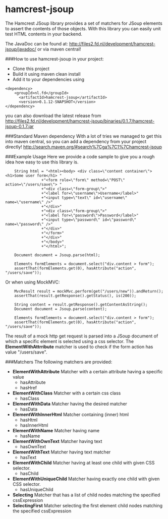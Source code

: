 hamcrest-jsoup
==============
The Hamcrest JSoup library provides a set of matchers for JSoup elements to assert the contents of those objects. With this library you can easily unit test HTML contents in your backend.   

The JavaDoc can be found at: http://files2.fd.nl/development/hamcrest-jsoup/javadoc/ or via maven central!

###How to use hamcrest-jsoup in your project:
- Clone this project 
- Build it using maven clean install 
- Add it to your dependencies using 
```
<dependency>
	<groupId>nl.fd</groupId>
      <artifactId>hamcrest-jsoup</artifactId>
      <version>0.1.12-SNAPSHOT</version>
</dependency>
```

you can also download the latest release from
http://files2.fd.nl/development/hamcrest-jsoup/binaries/0.1.7/hamcrest-jsoup-0.1.7.jar

###Standard Maven dependency
With a lot of tries we managed to get this into maven central, so you can add a dependency from your project directly!
http://search.maven.org/#search%7Cga%7C1%7Chamcrest-jsoup

###Example Usage
Here we provide a code sample to give you a rough idea how easy to use this library is.  
```
	String html = "<html><body> <div class=\"content container\"><h1>Some user form</h1> "
                +"<form role=\"form\" method=\"POST\" action=\"/users/save\"> "
                +"<div class=\"form-group\">"
                +"<label for=\"username\">Username</label>"
                +"<input type=\"text\" id=\"username\" name=\"username\" />"
                +"</div>"
                +"<div class=\"form-group\">"
                +"<label for=\"password\">Password</label>"
                +"<input type=\"password\" id=\"password\" name=\"password\" />"
                +"</div>"
                +"</form>"
                +"</div>"
                +"</body>"
                +"</html>";
                
	Document document = Jsoup.parse(html);
        
	Elements formElements = document.select("div.content > form");
	assertThat(formElements.get(0), hasAttribute("action", "/users/save"));
```

Or when using MockMVC: 
```
	MvcResult result = mockMvc.perform(get("/users/new")).andReturn();
	assertThat(result.getResponse().getStatus(), is(200));
	
	String content = result.getResponse().getContentAsString();
	Document document = Jsoup.parse(content);
	
	Elements formElements = document.select("div.content > form");
	assertThat(formElements.get(0), hasAttribute("action", "/users/save"));
```

The result of a mock http get request is parsed into a JSoup document of which a specific element is selected using a css selector. The **ElementWithAttrribute** matcher is used to check if the form action has value "/users/save".  

###Matchers
The following matchers are provided: 
- **ElementWithAttribute** Matcher with a certain attribute having a specific value
  - hasAttribute
  - hasHref
- **ElementWithClass** Matcher with a certain css class 
  - hasClass 
- **ElementWithData** Matcher having the desired matcher 
  - hasData
- **ElementWithInnerHtml** Matcher containing (inner) html 
  - hasHtml
  - hasInnerHtml
- **ElementWithName** Matcher having name 
  - hasName 
- **ElementWithOwnText** Matcher having text  
  - hasOwnText 
- **ElementWithText** Matcher having text matcher 
  - hasText
- **ElementWithChild** Matcher having at least one child with given CSS selector.
  - hasChild
- **ElementWithUniqueChild** Matcher having exactly one child with given CSS selector.
  - hasUniqueChild
- **Selecting** Matcher that has a list of child nodes matching the specified cssExpression  
- **SelectingFirst** Matcher selecting the first element child nodes matching the specified cssExpression

